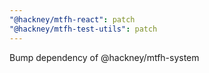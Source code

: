 ```yaml
---
"@hackney/mtfh-react": patch
"@hackney/mtfh-test-utils": patch
---
```


Bump dependency of @hackney/mtfh-system
